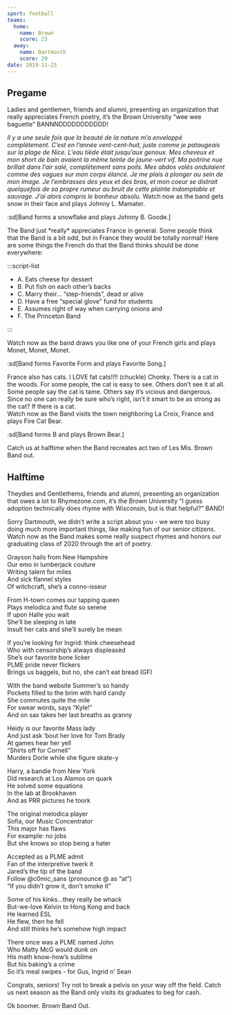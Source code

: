 ```yaml
---
sport: football
teams:
  home:
    name: Brown
    score: 23
  away:
    name: Dartmouth
    score: 29
date: 2019-11-23
---
```


## Pregame

Ladies and gentlemen, friends and alumni, presenting an organization that really appreciates French poetry, it’s the Brown University “wee wee baguette” BANNNDDDDDDDDDDD!

_Il y a une seule fois que la beauté de la nature m’a enveloppé complètement. C’est en l’année vent-cent-huit, juste comme je pataugeais sur la plage de Nice. L’eau tiède était jusqu’aux genoux. Mes cheveux et mon short de bain avaient la même teinte de jaune-vert vif. Ma poitrine nue brillait dans l’air salé, complètement sans poils. Mes abdos volés ondulaient comme des vagues sur mon corps élancé. Je me plais à plonger au sein de mon image. Je l’embrasses des yeux et des bras, et mon coeur se distrait quelquefois de sa propre rumeur au bruit de cette plainte indomptable et sauvage. J’ai alors compris le bonheur absolu._ Watch now as the band gets snow in their face and plays Johnny L. Mamater.

:sd[Band forms a snowflake and plays Johnny B. Goode.]

The Band just \*really\* appreciates France in general. Some people think that the Band is a bit odd, but in France they would be totally normal! Here are some things the French do that the Band thinks should be done everywhere:

:::script-list

- A. Eats cheese for dessert
- B. Put fish on each other’s backs
- C. Marry their… “step-friends”, dead or alive
- D. Have a free “special glove” fund for students
- E. Assumes right of way when carrying onions and
- F. The Princeton Band

:::

Watch now as the band draws you like one of your French girls and plays Monet, Monet, Monet.

:sd[Band forms Favorite Form and plays Favorite Song.]

France also has cats. I LOVE fat cats!!!! (chuckle) Chonky. There is a cat in the woods. For some people, the cat is easy to see. Others don’t see it at all. Some people say the cat is tame. Others say it’s vicious and dangerous. Since no one can really be sure who’s right, isn’t it smart to be as strong as the cat? If there is a cat.\
Watch now as the Band visits the town neighboring La Croix, France and plays Fire Cat Bear.

:sd[Band forms B and plays Brown Bear.]

Catch us at halftime when the Band recreates act two of Les Mis. Brown Band out.

## Halftime

Theydies and Gentlethems, friends and alumni, presenting an organization that owes a lot to Rhymezone.com, it’s the Brown University “I guess adoption technically does rhyme with Wisconsin, but is that helpful?” BAND!

Sorry Dartmouth, we didn’t write a script about you - we were too busy doing much more important things, like making fun of our senior citizens. Watch now as the Band makes some really suspect rhymes and honors our graduating class of 2020 through the art of poetry.

Grayson hails from New Hampshire\
Our emo in lumberjack couture\
Writing talent for miles\
And sick flannel styles\
Of witchcraft, she’s a conno-isseur

From H-town comes our tapping queen\
Plays melodica and flute so serene\
If upon Halle you wait\
She’ll be sleeping in late\
Insult her cats and she’ll surely be mean

If you’re looking for Ingrid: think cheesehead\
Who with censorship’s always displeasèd\
She’s our favorite bone licker\
PLME pride never flickers\
Brings us baggels, but no, she can’t eat bread (GF)

With the band website Summer’s so handy\
Pockets filled to the brim with hard candy\
She commutes quite the mile\
For swear words, says “Kyle!”\
And on sax takes her last breaths as granny

Heidy is our favorite Mass lady\
And just ask ‘bout her love for Tom Brady\
At games hear her yell\
“Shirts off for Cornell”\
Murders Dorle while she figure skate-y

Harry, a bandie from New York\
Did research at Los Alamos on quark\
He solved some equations\
In the lab at Brookhaven\
And as PRR pictures he toork

The original melodica player\
Sofia, our Music Concentrator\
This major has flaws\
For example: no jobs\
But she knows so stop being a hater

Accepted as a PLME admit\
Fan of the interpretive twerk it\
Jared’s the tip of the band\
Follow @c0mic_sans (pronounce @ as “at”)\
“If you didn’t grow it, don’t smoke it”

Some of his kinks...they really be whack\
But-we-love Kelvin to Hong Kong and back\
He learned ESL\
He flew, then he fell\
And still thinks he’s somehow high impact

There once was a PLME named John\
Who Matty McG would dunk on\
His math know-how’s sublime\
But his baking’s a crime\
So it’s meal swipes - for Gus, Ingrid n’ Sean

Congrats, seniors! Try not to break a pelvis on your way off the field. Catch us next season as the Band only visits its graduates to beg for cash.

Ok boomer. Brown Band Out.
